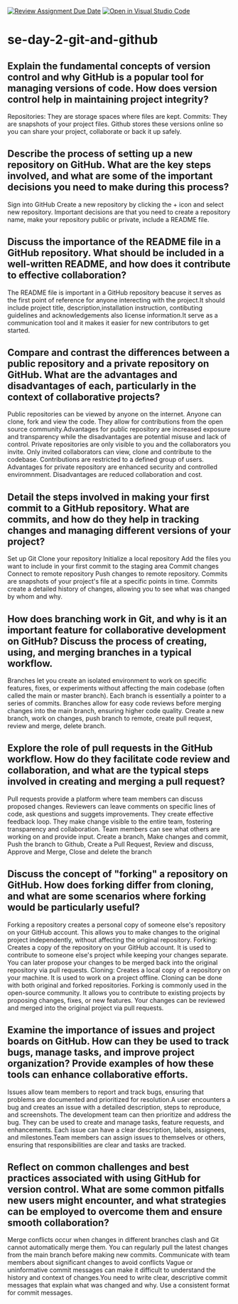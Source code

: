 [![Review Assignment Due Date](https://classroom.github.com/assets/deadline-readme-button-22041afd0340ce965d47ae6ef1cefeee28c7c493a6346c4f15d667ab976d596c.svg)](https://classroom.github.com/a/8wgCKhpZ)
[![Open in Visual Studio Code](https://classroom.github.com/assets/open-in-vscode-2e0aaae1b6195c2367325f4f02e2d04e9abb55f0b24a779b69b11b9e10269abc.svg)](https://classroom.github.com/online_ide?assignment_repo_id=18474146&assignment_repo_type=AssignmentRepo)
# se-day-2-git-and-github
## Explain the fundamental concepts of version control and why GitHub is a popular tool for managing versions of code. How does version control help in maintaining project integrity?
Repositories: They are storage spaces where files are kept.
Commits: They are snapshots of your project files.
Github stores these versions online so you can share your project, collaborate or back it up safely.
## Describe the process of setting up a new repository on GitHub. What are the key steps involved, and what are some of the important decisions you need to make during this process?
Sign into GitHub 
Create a new repository by clicking the + icon and select new repository.
Important decisions are that you need to create a repository name, make your repository public or private, include a README file.
## Discuss the importance of the README file in a GitHub repository. What should be included in a well-written README, and how does it contribute to effective collaboration?
The README file is important in a GitHub repository beacuse it serves as the first point of reference for anyone interecting with the project.It should include project title, description,installation instruction, contibuting guidelines and acknowledgements also license information.It serve as a communication tool and it makes it easier for new contributors to get started.

## Compare and contrast the differences between a public repository and a private repository on GitHub. What are the advantages and disadvantages of each, particularly in the context of collaborative projects?
Public repositories can be viewed by anyone on the internet. Anyone can clone, fork and view the code. They allow for contributions from the open source community.Advantages for public repository are increased exposure and transparency while the disadvantages are potential misuse and lack of control.
Private repositories are only visible to you and the collaborators you invite. Only invited collaborators can view, clone and contribute to the codebase. Contributions are restricted to a defined group of users.
Advantages for private repository are enhanced security and controlled enviromnment. Disadvantages are reduced collaboration and cost.
## Detail the steps involved in making your first commit to a GitHub repository. What are commits, and how do they help in tracking changes and managing different versions of your project?
Set up Git 
Clone your repository 
Initialize a local repository
Add the files you want to include in your first commit to the staging area
Commit changes
Connect to remote repository 
Push changes to remote repository.
Commits are snapshots of your project's file at a specific points in time. Commits create a detailed history of changes, allowing you to see what was changed by whom and why.

## How does branching work in Git, and why is it an important feature for collaborative development on GitHub? Discuss the process of creating, using, and merging branches in a typical workflow.
Branches let you create an isolated environment to work on specific features, fixes, or experiments without affecting the main codebase (often called the main or master branch). Each branch is essentially a pointer to a series of commits. Branches allow for easy code reviews before merging changes into the main branch, ensuring higher code quality. 
Create a new branch, work on changes, push branch to remote, create pull request, review and merge, delete branch.


## Explore the role of pull requests in the GitHub workflow. How do they facilitate code review and collaboration, and what are the typical steps involved in creating and merging a pull request?
Pull requests provide a platform where team members can discuss proposed changes. Reviewers can leave comments on specific lines of code, ask questions and suggets improvements. They create effective feedback loop. They make change visible to the entire team, fostering transparency and collaboration. Team members can see what others are working on and provide input. Create a branch, Make changes and commit, Push the branch to Github, Create a Pull Request, Review and discuss, Approve and Merge, Close and delete the branch

## Discuss the concept of "forking" a repository on GitHub. How does forking differ from cloning, and what are some scenarios where forking would be particularly useful?
Forking a repository creates a personal copy of someone else's repository on your GitHub account. This allows you to make changes to the original project independently, without affecting the original repository.
Forking: Creates a copy of the repository on your GitHub account. It is used to contribute to someone else's project while keeping your changes separate. You can later propose your changes to be merged back into the original repository via pull requests.
Cloning: Creates a local copy of a repository on your machine. It is used to work on a project offline. Cloning can be done with both original and forked repositories.
Forking is commonly used in the open-source community. It allows you to contribute to existing projects by proposing changes, fixes, or new features. Your changes can be reviewed and merged into the original project via pull requests.

## Examine the importance of issues and project boards on GitHub. How can they be used to track bugs, manage tasks, and improve project organization? Provide examples of how these tools can enhance collaborative efforts.
Issues allow team members to report and track bugs, ensuring that problems are documented and prioritized for resolution.A user encounters a bug and creates an issue with a detailed description, steps to reproduce, and screenshots. The development team can then prioritize and address the bug.
They can be used to create and manage tasks, feature requests, and enhancements. Each issue can have a clear description, labels, assignees, and milestones.Team members can assign issues to themselves or others, ensuring that responsibilities are clear and tasks are tracked.

## Reflect on common challenges and best practices associated with using GitHub for version control. What are some common pitfalls new users might encounter, and what strategies can be employed to overcome them and ensure smooth collaboration?
Merge conflicts occur when changes in different branches clash and Git cannot automatically merge them. You can regularly pull the latest changes from the main branch before making new commits. Communicate with team members about significant changes to avoid conflicts
Vague or uninformative commit messages can make it difficult to understand the history and context of changes.You need to write clear, descriptive commit messages that explain what was changed and why. Use a consistent format for commit messages.
